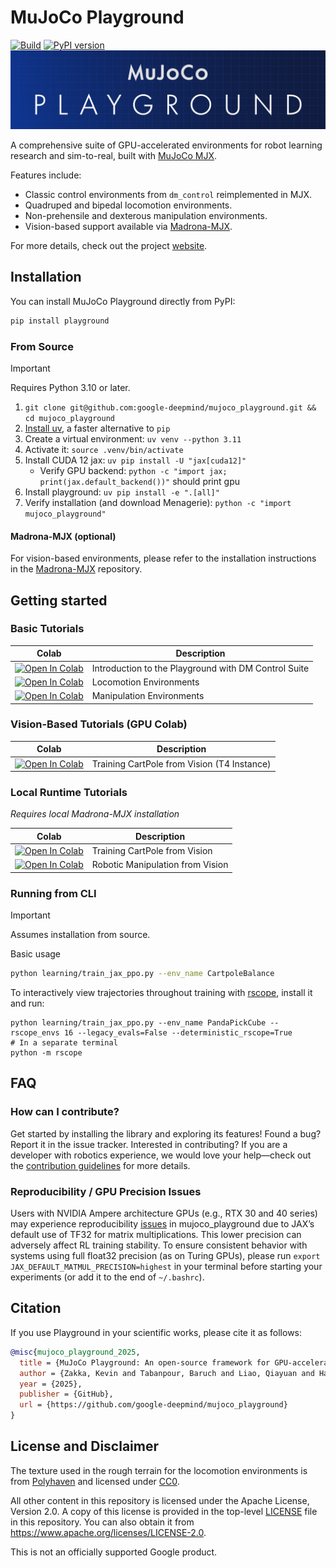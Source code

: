 # MuJoCo Playground

[![Build](https://img.shields.io/github/actions/workflow/status/google-deepmind/mujoco_playground/ci.yml?branch=main)](https://github.com/google-deepmind/mujoco_playground/actions)
[![PyPI version](https://img.shields.io/pypi/v/playground)](https://pypi.org/project/playground/)
![Banner for playground](https://github.com/google-deepmind/mujoco_playground/blob/main/assets/banner.png?raw=true)

A comprehensive suite of GPU-accelerated environments for robot learning research and sim-to-real, built with [MuJoCo MJX](https://github.com/google-deepmind/mujoco/tree/main/mjx).

Features include:

- Classic control environments from `dm_control` reimplemented in MJX.
- Quadruped and bipedal locomotion environments.
- Non-prehensile and dexterous manipulation environments.
- Vision-based support available via [Madrona-MJX](https://github.com/shacklettbp/madrona_mjx).

For more details, check out the project [website](https://playground.mujoco.org/).

## Installation

You can install MuJoCo Playground directly from PyPI:

```sh
pip install playground
```

### From Source

> [!IMPORTANT]
> Requires Python 3.10 or later.

1. `git clone git@github.com:google-deepmind/mujoco_playground.git && cd mujoco_playground`
2. [Install uv](https://docs.astral.sh/uv/getting-started/installation/), a faster alternative to `pip`
3. Create a virtual environment: `uv venv --python 3.11`
4. Activate it: `source .venv/bin/activate`
5. Install CUDA 12 jax: `uv pip install -U "jax[cuda12]"`
    * Verify GPU backend: `python -c "import jax; print(jax.default_backend())"` should print gpu
6. Install playground: `uv pip install -e ".[all]"`
7. Verify installation (and download Menagerie): `python -c "import mujoco_playground"`

#### Madrona-MJX (optional)

For vision-based environments, please refer to the installation instructions in the [Madrona-MJX](https://github.com/shacklettbp/madrona_mjx?tab=readme-ov-file#installation) repository.

## Getting started

### Basic Tutorials
| Colab | Description |
|-------|-------------|
| [![Open In Colab](https://colab.research.google.com/assets/colab-badge.svg)](https://colab.research.google.com/github/google-deepmind/mujoco_playground/blob/main/learning/notebooks/dm_control_suite.ipynb) | Introduction to the Playground with DM Control Suite |
| [![Open In Colab](https://colab.research.google.com/assets/colab-badge.svg)](https://colab.research.google.com/github/google-deepmind/mujoco_playground/blob/main/learning/notebooks/locomotion.ipynb) | Locomotion Environments |
| [![Open In Colab](https://colab.research.google.com/assets/colab-badge.svg)](https://colab.research.google.com/github/google-deepmind/mujoco_playground/blob/main/learning/notebooks/manipulation.ipynb) | Manipulation Environments |

### Vision-Based Tutorials (GPU Colab)
| Colab | Description |
|-------|-------------|
| [![Open In Colab](https://colab.research.google.com/assets/colab-badge.svg)](https://colab.research.google.com/github/google-deepmind/mujoco_playground/blob/main/learning/notebooks/training_vision_1_t4.ipynb) | Training CartPole from Vision (T4 Instance) |

### Local Runtime Tutorials
*Requires local Madrona-MJX installation*

| Colab | Description |
|-------|-------------|
| [![Open In Colab](https://colab.research.google.com/assets/colab-badge.svg)](https://colab.research.google.com/github/google-deepmind/mujoco_playground/blob/main/learning/notebooks/training_vision_1.ipynb) | Training CartPole from Vision |
| [![Open In Colab](https://colab.research.google.com/assets/colab-badge.svg)](https://colab.research.google.com/github/google-deepmind/mujoco_playground/blob/main/learning/notebooks/training_vision_2.ipynb) | Robotic Manipulation from Vision |

### Running from CLI
> [!IMPORTANT]
> Assumes installation from source.

Basic usage
```bash
python learning/train_jax_ppo.py --env_name CartpoleBalance
```

To interactively view trajectories throughout training with [rscope](https://github.com/Andrew-Luo1/rscope/tree/main), install it and run:
```
python learning/train_jax_ppo.py --env_name PandaPickCube --rscope_envs 16 --legacy_evals=False --deterministic_rscope=True
# In a separate terminal
python -m rscope
```


## FAQ

### How can I contribute?

Get started by installing the library and exploring its features! Found a bug? Report it in the issue tracker. Interested in contributing? If you are a developer with robotics experience, we would love your help—check out the [contribution guidelines](CONTRIBUTING.md) for more details.

### Reproducibility / GPU Precision Issues
Users with NVIDIA Ampere architecture GPUs (e.g., RTX 30 and 40 series) may experience reproducibility [issues](https://github.com/google-deepmind/mujoco_playground/issues/86) in mujoco_playground due to JAX’s default use of TF32 for matrix multiplications. This lower precision can adversely affect RL training stability. To ensure consistent behavior with systems using full float32 precision (as on Turing GPUs), please run `export JAX_DEFAULT_MATMUL_PRECISION=highest` in your terminal before starting your experiments (or add it to the end of `~/.bashrc`).

## Citation

If you use Playground in your scientific works, please cite it as follows:

```bibtex
@misc{mujoco_playground_2025,
  title = {MuJoCo Playground: An open-source framework for GPU-accelerated robot learning and sim-to-real transfer.},
  author = {Zakka, Kevin and Tabanpour, Baruch and Liao, Qiayuan and Haiderbhai, Mustafa and Holt, Samuel and Luo, Jing Yuan and Allshire, Arthur and Frey, Erik and Sreenath, Koushil and Kahrs, Lueder A. and Sferrazza, Carlo and Tassa, Yuval and Abbeel, Pieter},
  year = {2025},
  publisher = {GitHub},
  url = {https://github.com/google-deepmind/mujoco_playground}
}
```

## License and Disclaimer

The texture used in the rough terrain for the locomotion environments is from [Polyhaven](https://polyhaven.com/a/rock_face) and licensed under [CC0](https://creativecommons.org/public-domain/cc0/).

All other content in this repository is licensed under the Apache License, Version 2.0. A copy of this license is provided in the top-level [LICENSE](LICENSE) file in this repository. You can also obtain it from https://www.apache.org/licenses/LICENSE-2.0.

This is not an officially supported Google product.
